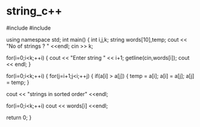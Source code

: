# string_c++

#include<iostream>
#include<string>

using namespace std;
int main()
{
int i,j,k;
string words[10],temp;
cout << "No of strings ? " <<endl;
cin >> k;

for(i=0;i<k;++i)
{
cout << "Enter string " << i+1;
getline(cin,words[i]);
cout << endl;
}

for(i=0;i<k;++i)
{
for(j=i+1;j<i;++j)
{
if(a[i] > a[j])
{
temp = a[i];
a[i] = a[j];
a[j] = temp;
}

cout << "strings in sorted order" <<endl;

for(i=0;i<k;++i)
cout << words[i] <<endl;

return 0;
}
